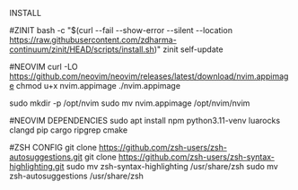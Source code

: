 INSTALL

#ZINIT
bash -c "$(curl --fail --show-error --silent --location https://raw.githubusercontent.com/zdharma-continuum/zinit/HEAD/scripts/install.sh)"
zinit self-update

#NEOVIM
curl -LO https://github.com/neovim/neovim/releases/latest/download/nvim.appimage
chmod u+x nvim.appimage
./nvim.appimage

sudo mkdir -p /opt/nvim
sudo mv nvim.appimage /opt/nvim/nvim

#NEOVIM DEPENDENCIES
sudo apt install npm python3.11-venv luarocks clangd pip cargo ripgrep cmake

#ZSH CONFIG
git clone https://github.com/zsh-users/zsh-autosuggestions.git
git clone https://github.com/zsh-users/zsh-syntax-highlighting.git
sudo mv zsh-syntax-highlighting /usr/share/zsh
sudo mv zsh-autosuggestions /usr/share/zsh
